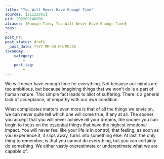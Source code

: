 ```yaml
---
title: "You Will Never Have Enough Time"
sources: [21122801]
uid: 202209140906
aliases: [Enough Time, You Will Never Have Enough Time]
tags:
-
post_nr:
post_status: draft
 _post_date: YYYY-MM-DD HH:MM:SS
taxonomy:
    category:
        -
    post_tag:
        -
---
```


We will never have enough time for everything. Not because our minds are too ambitious, but because imagining things that we won't do is a part of human nature. This simple fact leads to allot of suffering. There is a general lack of acceptance, of empathy with our own condition.

What complicates matters even more is that of all the things we envision, we can never quite tell which one will come true, if any at all. The sooner you accept that you will never achieve *all* your dreams, the sooner you can begin to focus on the [essential](the-essential.md) things that have the highest emotional impact. You will never feel like your life is in control, that feeling, as soon as you experience it, it slips away, turns into something else. At last, the only thing to remember, is that you cannot do everything, but you can certainly do something. We either vastly overestimate or underestimate what we are capable of.